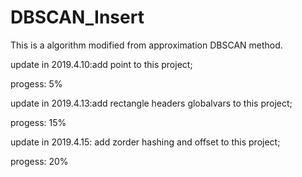 # DBSCAN_Insert

This is a algorithm modified from approximation DBSCAN method.

update in 2019.4.10:add point to this project;

progess: 5%

update in 2019.4.13:add rectangle headers globalvars to this project;

progess: 15%

update in 2019.4.15: add zorder hashing and offset to this project;

progess: 20%

